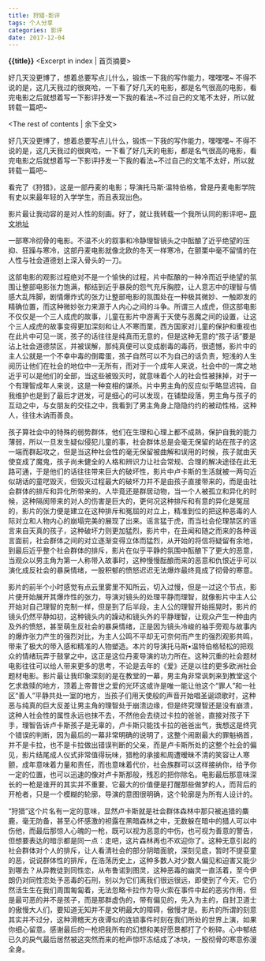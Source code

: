 ```yaml
---
title: 狩猎-影评
tags: 个人分享
categories: 影评
date: 2017-12-04
---
```

**{{title}}**   <Excerpt in index | 首页摘要>

好几天没更博了，想着总要写点儿什么，锻炼一下我的写作能力，嘿嘿嘿~
不得不说的是，这几天我过的很爽哈，一下看了好几天的电影，都是名气很高的电影，看完电影之后就想着写一下影评抒发一下我的看法~不过自己的文笔不太好，所以就转载一篇吧~
<!-- more -->
<The rest of contents | 余下全文>

好几天没更博了，想着总要写点儿什么，锻炼一下我的写作能力，嘿嘿嘿~
不得不说的是，这几天我过的很爽哈，一下看了好几天的电影，都是名气很高的电影，看完电影之后就想着写一下影评抒发一下我的看法~不过自己的文笔不太好，所以就转载一篇吧~

看完了《狩猎》，这是一部丹麦的电影；导演托马斯·温特伯格，曾是丹麦电影学院有史以来最年轻的入学学生，而且表现出色。

影片最让我动容的是对人性的刻画。好了，就让我转载一个我所认同的影评吧~ [原文地址](https://movie.douban.com/review/5818670/)

一部寒冷彻骨的电影。不温不火的叙事和冷静理智镜头之中酝酿了近乎绝望的压抑、狂躁与寒冷，这部丹麦电影就像北欧的冬天一样寒冷，在颤栗中毫不留情的在人性与社会道德划上深入骨头的一刀。


这部电影的观影过程绝对不是一个愉快的过程，片中酝酿的一种冷而近乎绝望的氛围让整部电影张力饱满，郁结到近乎暴戾的怨气充斥胸腔，让人意志中的理智与情感大乱阵脚，剧情爆炸式的张力让整部电影的氛围处在一种极其微妙、一触即发的精确位置，而这种微妙张力来源于人内心之间的斗争。所谓三人成虎，但这部电影不仅仅是一个三人成虎的故事，儿童在影片中游离于天使与恶魔之间的设置，让这个三人成虎的故事变得更加深刻和让人不寒而栗，西方国家对儿童的保护和重视也在此片中可见一斑，孩子的话往往是纯真而无意的，但是这种无意的“孩子话”要是沾上社会道德禁区，并被误解，那纯真便可以变成剧毒的毒药，很遗憾，影片中的主人公就是一个不幸中毒的倒霉蛋，孩子自然可以不为自己的话负责，短浅的人生阅历让他们在社会的地位中一无所有，而对于一个成年人来说，社会中的一席之地近乎可以是他们的全部，当这些被毁灭时，就意味着个人的社会性被抹掉，对于一个有理智成年人来说，这是一种变相的谋杀。片中男主角的反应似乎略显迟钝，自我维护也是到了最后才迸发，可是细心的可以发现，在铺垫段落，男主角与孩子的互动之中，与女朋友的交往之中，我看到了男主角身上隐隐约约的被动性格，这种人，往往木讷而善良。


孩子算社会中的特殊的弱势群体，他们在生理和心理上都不成熟，保护自我的能力薄弱，所以一旦发生疑似侵犯儿童的事，社会群体总是会毫无保留的站在孩子的这一端而群起攻之，但是当这种社会性的毫无保留被曲解和误用的时候，孩子就由天使变成了魔鬼，孩子尚未健全的人格和辨识力让社会常规、合理的解决途径在此无路可通，于是他们的话往往带来巨大的破坏性，影片中卢卡斯的生活就被一两句近似胡话的童呓毁灭，但毁灭过程最大的破坏力并不是由孩子直接带来的，而是由社会群体的排斥和异化所带来的，人毕竟还是群居动物，当一个人被孤立和异化的时候，这种隔阂带来的对人的伤害是巨大的，更何况这种排斥和有意的异化是冤屈的，影片的张力便是建立在这种排斥和冤屈的对立上，精准到位的把这种恶毒的人际对立和人物内心的崩塌完美的展现了出来。谣言猛于虎，而当社会伦理禁区的谣言来自天真的孩子，这种破坏力则更加猛烈，影片中，在丑闻和随之而来的各种谣言面前，社会群体之间的对立逐渐变得立体而猛烈，从开始的将信将疑留有余地，到最后近乎整个社会群体的排斥，影片在似乎平静的氛围中酝酿下了更大的恶意，当观众以男主角为第一人称带入故事时，这种慢慢酝酿而来的恶意和仇恨近乎可以演化成反社会的暴戾情绪，一股积郁的愤怒迟迟无法爆炸最终竟成了彻骨的寒意。


影片的前半个小时感觉有点云里雾里不知所云，切入过慢，但是一过这个节点，影片便开始展开其爆炸性的张力，导演对镜头的处理平静而理智，就像影片中主人公开始对自己理智的克制一样，但是到了后半段，主人公的理智开始摇晃时，影片的镜头仍然平静如初，这种镜头内的躁动和镜头外的平静理智，让观众产生一种由内及外的愤怒，甚至萌生反社会的暴戾情绪，正是因为镜头冷峻的袖手旁观与故事内的爆炸张力产生的强烈对比，为主人公鸣不平却无可奈何而产生的强烈观影共鸣，带来了极大的带入感和精准的人物塑造。本片的导演托马斯•温特伯格轻松的把观众的情绪玩弄于鼓掌之中，这正是这位丹麦导演的功力所在。这种沉重的社会题材电影往往可以给人带来更多的思考，不论是去年的《爱》还是以往的更多欧洲社会题材电影。影片最让我印象深刻的是在教堂的一幕，男主角非常讽刺来到教堂这个乞求救赎的地方，顶着上帝普世之爱的光环这或许是唯一能让他这个“罪人”和一社区“善人”平静共处一室的地方，当孩子们用天使般的声音开始唱圣诞颂歌时，这种恶与纯真的巨大反差让男主角的理智处于崩溃边缘，但是终究理智还是没有崩溃，这种人社会性的属性永远也抹不去，不然他会去绕过卡拉的爸爸，直接对孩子下手，理智告诉卢卡斯孩子是无辜的，卢卡斯只能找卡拉的爸爸出气，我想这是终究个错误的判断，因为最后的一幕非常明确的说明了，这整个闹剧最大的罪魁祸首，并不是卡拉，也不是卡拉做出错误判断的父亲，而是卢卡斯所处的这整个社会的偏见，影片结尾成人仪式非常值得玩味，猎枪的承接和周遭暧昧不清的笑容让人寒颤，成年意味着力量和责任，而也意味着代价，社会族群可以这样接纳你，给予你一定的位置，也可以迅速的像对卢卡斯那般，残忍的把你除名。电影最后那意味深长的一枪是谁开的其实并不重要，它最大的价值便是打醒那些做梦的人，而背后的开枪者，只是一个模糊的轮廓，导演的意图很明确，这个轮廓是为所有人设计的。


“狩猎”这个片名有一定的意味，显然卢卡斯就是社会群体森林中那只被追猎的麋鹿，毫无防备，甚至心怀感激的袒露在黑暗森林之中，无数躲在暗中的猎人可以中伤他，而最后那惊人心魄的一枪，既可以视为恶意的中伤，也可视为善意的警告，但想要表达的暗示都是同一点：走吧，这片森林再也不欢迎你了。这种无意引起的社会群体对个人的排斥，让人看清社会的部分阴暗面貌，深刻见底，暂时不提娈童的恶，说说群体性的排斥，在浩荡历史上，这种多数人对少数人偏见和迫害又能少到哪去？从异教徒到同性恋，从布鲁诺到图灵，这种恶毒的幽灵一直活着，至今伊朗仍对同性恋处予恶毒的石刑，别以为它们离我们很远很远，即使到了今天，它仍然活生生在我们周围匍匐着，无法忽略卡拉作为导火索在事件中起的恶劣作用，但是最可恶的并不是孩子，而是那群虚伪的，带有偏见的，先入为主的，自封卫道士的傲慢大人们，要知道无知并不是文明最大的障碍，傲慢才是。影片的所谓的刻意其实并不过分，这种滑稽天方夜谭似的连锁事件时刻在我们所处的世界上演，如果你细心留意。感谢最后的一枪把我所有的幻想和美好愿景都打了个粉碎。心中郁结已久的戾气最后居然被这突然而来的枪声惊吓冻结成了冰块，一股彻骨的寒意弥漫全身。